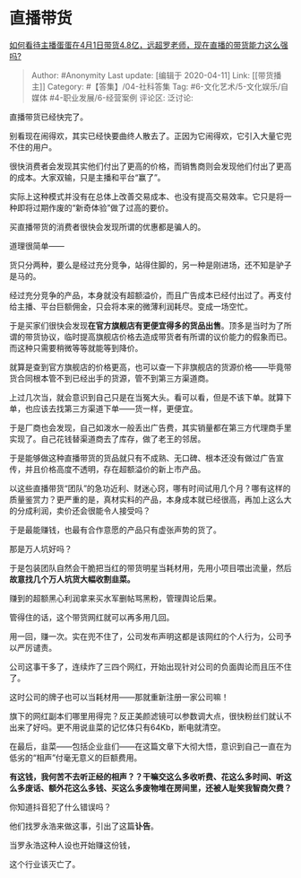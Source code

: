# 直播带货
[如何看待主播蛋蛋在4月1日带货4.8亿，远超罗老师，现在直播的带货能力这么强吗?](https://www.zhihu.com/question/384472614/answer/1123392516)

> Author: #Anonymity
> Last update: [编辑于 2020-04-11]
> Link: [[带货播主]]
> Category: #【答集】/04-社科答集
> Tag: #6-文化艺术/5-文化娱乐/自媒体 #4-职业发展/6-经营案例 
> 评论区:
> 泛讨论:

直播带货已经快完了。

别看现在闹得欢，其实已经快要曲终人散去了。正因为它闹得欢，它引入大量它兜不住的用户。

很快消费者会发现其实他们付出了更高的价格，而销售商则会发现他们付出了更高的成本。大家双输，只是主播和平台“赢了”。

实际上这种模式并没有在总体上改善交易成本、也没有提高交易效率。它只是将一种即将过期作废的“新奇体验”做了过高的要价。

买直播带货的消费者很快会发现所谓的优惠都是骗人的。

道理很简单——

货只分两种，要么是经过充分竞争，站得住脚的，另一种是刚进场，还不知是驴子是马的。

经过充分竞争的产品，本身就没有超额溢价，而且广告成本已经付出过了。再支付给主播、平台巨额佣金，只会将本来的微薄利润耗尽。变成一场空忙。

于是买家们很快会发现**在官方旗舰店有更便宜得多的货品出售**。顶多是当时为了所谓的带货协议，临时提高旗舰店价格去造成带货者有所谓的议价能力的假象而已。而这种只需要稍微等等就能等到降价。

就算是查到官方旗舰店的价格更高，也可以查一下非旗舰店的货源价格——毕竟带货合同根本管不到已经出手的货源，管不到第三方渠道商。

上过几次当，就会意识到自己只是在当冤大头。看可以看，但是不该下单。就算下单，也应该去找第三方渠道下单——货一样，更便宜。

于是厂商也会发现，自己如泼水一般丢出广告费，其实销量都在第三方代理商手里实现了。自己花钱替渠道商去了库存，做了老王的邻居。

于是能够做这种直播带货的货品就只有不成熟、无口碑、根本还没有做过广告宣传，并且价格高度不透明，存在超额溢价的新上市产品。

以这些直播带货“团队”的急功近利、财迷心窍，哪有时间试用几个月？哪有这样的质量鉴赏力？更严重的是，真材实料的产品，本身成本就已经很高，再加上这么大的分成利润，卖价还会很能令人接受吗？

于是最能赚钱，也最有合作意愿的产品只有虚张声势的货了。

那是万人坑好吗？

于是包装团队自然会干脆把当红的带货明星当耗材用，先用小项目喂出流量，然后**故意找几个万人坑货大幅收割韭菜。**

赚到的超额黑心利润拿来买水军删帖骂黑粉，管理舆论后果。

管得住的话，这个带货网红就可以再多用几回。

用一回，赚一次。实在兜不住了，公司发布声明这都是该网红的个人行为，公司予以严厉谴责。

公司这事干多了，连续炸了三四个网红，开始出现针对公司的负面舆论而且压不住了。

这时公司的牌子也可以当耗材用——那就重新注册一家公司嘛！

旗下的网红副本们哪里用得完？反正美颜滤镜可以参数调大点，很快粉丝们就认不出来了好吗。更不用说韭菜的记忆体只有64Kb，断电就清空。

在最后，韭菜——包括企业韭们——在这篇文章下大彻大悟，意识到自己一直在为低劣的“相声”付毫无意义的巨额费用。

**有这钱，我何苦不去听正经的相声？？干嘛交这么多收听费、花这么多时间、听这么多废话、额外花这么多钱、买这么多废物堆在房间里，还被人耻笑我智商欠费？**

你知道抖音犯了什么错误吗？

他们找罗永浩来做这事，引出了这篇**讣告**。

当罗永浩这种人设也开始赚这份钱，

这个行业该灭亡了。
